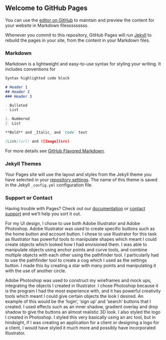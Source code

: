 ## Welcome to GitHub Pages

You can use the [editor on GitHub](https://github.com/Alisterkyle97/multimedia/edit/master/index.md) to maintain and preview the content for your website in Markdown filesssssssss.

Whenever you commit to this repository, GitHub Pages will run [Jekyll](https://jekyllrb.com/) to rebuild the pages in your site, from the content in your Markdown files.

### Markdown

Markdown is a lightweight and easy-to-use syntax for styling your writing. It includes conventions for

```markdown
Syntax highlighted code block

# Header 1
## Header 2
### Header 3

- Bulleted
- List

1. Numbered
2. List

**Bold** and _Italic_ and `Code` text

[Link](url) and ![Image](src)
```

For more details see [GitHub Flavored Markdown](https://guides.github.com/features/mastering-markdown/).

### Jekyll Themes

Your Pages site will use the layout and styles from the Jekyll theme you have selected in your [repository settings](https://github.com/Alisterkyle97/multimedia/settings). The name of this theme is saved in the Jekyll `_config.yml` configuration file.

### Support or Contact

Having trouble with Pages? Check out our [documentation](https://help.github.com/categories/github-pages-basics/) or [contact support](https://github.com/contact) and we’ll help you sort it out.

For my UI design, I chose to use both Adobe Illustrator and Adobe Photoshop.
Adobe Illustrator was used to create specific buttons such as the home button and account button. I chose to use Illustrator for this task as Illustrator has powerful tools to manipulate shapes which meant I could create objects which looked how I had envisioned them.
I was able to manipulate objects using anchor points and curve tools, and combine multiple objects with each other using the pathfinder tool. I particularly had to use the pathfinder tool to create a cog which I used as the settings button. I made this by creating a star with many points and manipulating it with the use of another circle.

Adobe Photoshop was used to construct my wireframes and mock ups, integrating the objects I created in Illustrator. I chose Photoshop because it is the program I had the most experience with, and it has powerful creativity tools which meant I could give certain objects the look I desired. An example of this would be the ‘login’, ‘sign up’ and ‘search’ buttons that I created. I used effects such as an inner shadow, gradient overlay and drop shadow to give the buttons an almost realistic 3D look.
I also styled the logo I created in Photoshop. I styled this very basically using an arc tool, but in hindsight, if I was creating an application for a client or designing a logo for a client, I would have styled it much more and possibly have incorporated Illustrator. 
